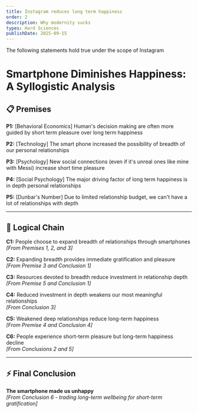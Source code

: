 ```yaml
---
title: Instagram reduces long term happiness
order: 2
description: Why modernity sucks
types: Hard Sciences
publishDate: 2025-09-15
---
```


The following statements hold true under the scope of Instagram

# Smartphone Diminishes Happiness: A Syllogistic Analysis

## 📋 Premises

**P1:** [Behavioral Economics] Human's decision making are often more guided by short term pleasure over long term happiness

**P2:** [Technology] The smart phone increased the possibility of breadth of our personal relationships

**P3:** [Psychology] New social connections (even if it's unreal ones like mine with Messi) increase short time pleasure

**P4:** [Social Psychology] The major driving factor of long term happiness is in depth personal relationships

**P5:** [Dunbar's Number] Due to limited relationship budget, we can't have a lot of relationships with depth

---

## 🔗 Logical Chain

**C1:** People choose to expand breadth of relationships through smartphones  
*[From Premises 1, 2, and 3]*

**C2:** Expanding breadth provides immediate gratification and pleasure  
*[From Premise 3 and Conclusion 1]*

**C3:** Resources devoted to breadth reduce investment in relationship depth  
*[From Premise 5 and Conclusion 1]*

**C4:** Reduced investment in depth weakens our most meaningful relationships  
*[From Conclusion 3]*

**C5:** Weakened deep relationships reduce long-term happiness  
*[From Premise 4 and Conclusion 4]*

**C6:** People experience short-term pleasure but long-term happiness decline  
*[From Conclusions 2 and 5]*

---

## ⚡ Final Conclusion

**The smartphone made us unhappy**  
*[From Conclusion 6 - trading long-term wellbeing for short-term gratification]*